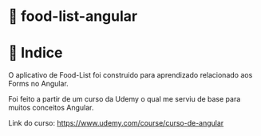 # 🍔 food-list-angular


# 📣 Indice
O aplicativo de Food-List foi construido para aprendizado relacionado aos Forms no Angular.

Foi feito a partir de um curso da Udemy o qual me serviu de base para muitos conceitos Angular.

Link do curso: https://www.udemy.com/course/curso-de-angular
